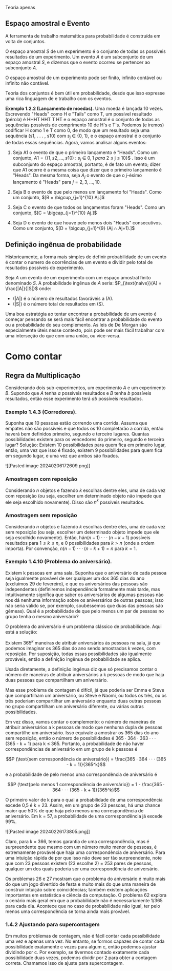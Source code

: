 Teoria apenas
## Espaço amostral e Evento

A ferramenta de trabalho matemática para probabilidade é construída em volta de conjuntos.

O espaço amostral $S$ de um experimento é o conjunto de todas os possíveis resultados de um experimento. Um evento $A$ é um subconjunto de um espaço amostral $S$, e dizemos que o evento ocorreu se pertencer ao subconjunto $A$. 

O espaço amostral de um experimento pode ser finito, infinito contável ou infinito não contável.

Teoria dos conjuntos é bem útil em probabilidade, desde que isso expresse uma rica linguagem de e trabalho com os eventos.

**Exemplo 1.2.2 (Lançamento de moedas).** Uma moeda é lançada 10 vezes. Escrevendo "Heads" como H e "Tails" como T, um possível resultado (pérola) é HHHT HHT T HT e o espaço amostral é o conjunto de todas as sequências possíveis de comprimento 10 de H's e T's. Podemos (e iremos) codificar H como 1 e T como 0, de modo que um resultado seja uma sequência (s1, . . . , s10) com $s_{j}$ ∈ {0, 1}, e o espaço amostral é o conjunto de todas essas sequências. Agora, vamos analisar alguns eventos:

1. Seja A1 o evento de que o primeiro lançamento é "Heads". Como um conjunto, $A1 = \{(1, s2, . . . , s10)$ : $s_{j}$ ∈ ${0, 1}$ ${ para }$ 2 ≤ j ≤ 10\}$ . Isso é um subconjunto do espaço amostral, portanto, é de fato um evento; dizer que A1 ocorre é a mesma coisa que dizer que o primeiro lançamento é "Heads". Da mesma forma, seja $A_{j}$ o evento de que o $j$-ésimo lançamento é "Heads" para $j = 2, 3, . . . , 10.$

2. Seja B o evento de que pelo menos um lançamento foi "Heads". Como um conjunto, $[B = \bigcup_{j=1}^{10} Aj.]$

3. Seja C o evento de que todos os lançamentos foram "Heads". Como um conjunto, $[C = \bigcap_{j=1}^{10} Aj.]$

4. Seja D o evento de que houve pelo menos dois "Heads" consecutivos. Como um conjunto, $[D = \bigcup_{j=1}^{9} (Aj ∩ Aj+1).]$

## Definição ingênua de probabilidade

Historicamente, a forma mais simples de definir probabilidade de um evento é contar o numero de ocorrências de um evento e dividir pelo total de resultados possíveis do experimento. 

Seja $A$ um evento de um experimento com um espaço amostral finito denominado $S$. A probabilidade ingênua de $A$ seria:
$P_{\text{naive}}(A) = \frac{|A|}{|S|}$
onde:
- \(|A|\) é o número de resultados favoráveis a \(A\).
- \(|S|\) é o número total de resultados em \(S\).

Uma boa estratégia ao tentar encontrar a probabilidade de um evento é começar pensando se será mais fácil encontrar a probabilidade do evento ou a probabilidade do seu complemento. As leis de De Morgan são especialmente úteis nesse contexto, pois pode ser mais fácil trabalhar com uma interseção do que com uma união, ou vice-versa.

# Como contar

## Regra da Multiplicação

Considerando dois sub-experimentos, um experimento $A$ e um experimento $B$. Supondo que $A$ tenha $a$ possíveis resultados e $B$ tenha $b$ possíveis resultados, então esse experimento terá $ab$ possíveis resultados. 

### Exemplo 1.4.3 (Corredores). 
Suponha que 10 pessoas estão correndo uma corrida. Assuma que empates não são possíveis e que todos os 10 completarão a corrida, então haverá bem definidos primeiro, segundo e terceiro lugares. Quantas possibilidades existem para os vencedores do primeiro, segundo e terceiro lugar?
Solução: Existem 10 possibilidades para quem fica em primeiro lugar, então, uma vez que isso é fixado, existem 9 possibilidades para quem fica em segundo lugar, e uma vez que ambos são fixados.

![[Pasted image 20240206172609.png]]



### Amostragem com reposição

Considerando $n$ objetos e fazendo $k$ escolhas dentre eles, uma de cada vez com reposição (ou seja, escolher um determinado objeto não impede que ele seja escolhido novamente). Disso são $n^{k}$ possíveis resultados. 

### Amostragem sem reposição

Considerando $n$ objetos e fazendo $k$ escolhas dentre eles, uma de cada vez sem reposição (ou seja, escolher um determinado objeto impede que ele seja escolhido novamente). Então, há$n(n−1)⋅⋅⋅(n−k+1)$ possíveis resultados para $1 ≤ k ≤ n$, e $0$ possibilidades para $k > n$ (onde a ordem importa). Por convenção, $n(n − 1) · · · (n − k + 1) = n$ para $k = 1$.

### Exemplo 1.4.10 (Problema do aniversário). 
Existem k pessoas em uma sala. Suponha que o aniversário de cada pessoa seja igualmente provável de ser qualquer um dos 365 dias do ano (excluímos 29 de fevereiro), e que os aniversários das pessoas são independentes (definiremos independência formalmente mais tarde, mas intuitivamente significa que saber os aniversários de algumas pessoas não nos dá nenhuma informação sobre os aniversários de outras pessoas; isso não seria válido se, por exemplo, soubéssemos que duas das pessoas são gêmeas). Qual é a probabilidade de que pelo menos um par de pessoas no grupo tenha o mesmo aniversário?

O problema do aniversário é um problema clássico de probabilidade. Aqui está a solução:

Existem $365^{k}$ maneiras de atribuir aniversários às pessoas na sala, já que podemos imaginar os 365 dias do ano sendo amostrados k vezes, com reposição. Por suposição, todas essas possibilidades são igualmente prováveis, então a definição ingênua de probabilidade se aplica.

Usada diretamente, a definição ingênua diz que só precisamos contar o número de maneiras de atribuir aniversários a k pessoas de modo que haja duas pessoas que compartilham um aniversário.

Mas esse problema de contagem é difícil, já que poderia ser Emma e Steve que compartilham um aniversário, ou Steve e Naomi, ou todos os três, ou os três poderiam compartilhar um aniversário enquanto duas outras pessoas no grupo compartilham um aniversário diferente, ou várias outras possibilidades.

Em vez disso, vamos contar o complemento: o número de maneiras de atribuir aniversários a k pessoas de modo que nenhuma dupla de pessoas compartilhe um aniversário. Isso equivale a amostrar os 365 dias do ano sem reposição, então o número de possibilidades é 365 · 364 · 363 · · · (365 - k + 1) para k ≤ 365. Portanto, a probabilidade de não haver correspondências de aniversário em um grupo de k pessoas é

$$P (\text{sem correspondência de aniversário}) = \frac{365 · 364 · · · (365 - k + 1)}{365^k}$$

e a probabilidade de pelo menos uma correspondência de aniversário é

$$P (\text{pelo menos 1 correspondência de aniversário}) = 1 - \frac{365 · 364 · · · (365 - k + 1)}{365^k}$$

O primeiro valor de k para o qual a probabilidade de uma correspondência excede 0,5 é k = 23. Assim, em um grupo de 23 pessoas, há uma chance maior que 50% de que haja pelo menos uma correspondência de aniversário. Em k = 57, a probabilidade de uma correspondência já excede 99%.

![[Pasted image 20240226173805.png]]

Claro, para k = 366, temos garantia de uma correspondência, mas é surpreendente que mesmo com um número muito menor de pessoas, é extremamente provável que haja uma correspondência de aniversário. Para uma intuição rápida de por que isso não deve ser tão surpreendente, note que com 23 pessoas existem (23 escolhe 2) = 253 pares de pessoas, qualquer um dos quais poderia ser uma correspondência de aniversário.

Os problemas 26 e 27 mostram que o problema do aniversário é muito mais do que um jogo divertido de festa e muito mais do que uma maneira de construir intuição sobre coincidências; também existem aplicações importantes em estatística e ciência da computação. O problema 62 explora o cenário mais geral em que a probabilidade não é necessariamente 1/365 para cada dia. Acontece que no caso de probabilidade não igual, ter pelo menos uma correspondência se torna ainda mais provável.

### 1.4.2 Ajustando para supercontagem
Em muitos problemas de contagem, não é fácil contar cada possibilidade uma vez e apenas uma vez. No entanto, se formos capazes de contar cada possibilidade exatamente c vezes para algum c, então podemos ajustar dividindo por c. Por exemplo, se tivermos contado exatamente cada possibilidade duas vezes, podemos dividir por 2 para obter a contagem correta. Chamamos isso de ajuste para supercontagem.

